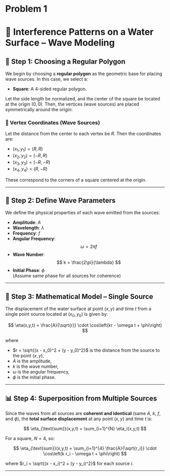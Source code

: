 # Problem 1

# 🌊 Interference Patterns on a Water Surface – Wave Modeling

## 🔷 Step 1: Choosing a Regular Polygon

We begin by choosing a **regular polygon** as the geometric base for placing wave sources. In this case, we select a:

- **Square**: A 4-sided regular polygon.

Let the side length be normalized, and the center of the square be located at the origin $(0,0)$. Then, the vertices (wave sources) are placed symmetrically around the origin:

### 🔹 Vertex Coordinates (Wave Sources)

Let the distance from the center to each vertex be $R$. Then the coordinates are:

- $(x_1,y_1) = (R,R)$
- $(x_2,y_2) = (-R,R)$
- $(x_3,y_3) = (-R,-R)$
- $(x_4,y_4) = (R,-R)$

These correspond to the corners of a square centered at the origin.

---

## 📐 Step 2: Define Wave Parameters

We define the physical properties of each wave emitted from the sources:

- **Amplitude**: $A$
- **Wavelength**: $\lambda$
- **Frequency**: $f$
- **Angular Frequency**:  
$$
\omega = 2\pi f
$$
- **Wave Number**:  
$$
k = \frac{2\pi}{\lambda}
$$
- **Initial Phase**: $\phi$  
  (Assume same phase for all sources for coherence)

---

## 🧮 Step 3: Mathematical Model – Single Source

The displacement of the water surface at point $(x,y)$ and time $t$ from a single point source located at $(x_0,y_0)$ is given by:

$$
\eta(x,y,t) = \frac{A}{\sqrt{r}} \cdot \cos\left(kr - \omega t + \phi\right)
$$

where

- $r = \sqrt{(x - x_0)^2 + (y - y_0)^2}$ is the distance from the source to the point $(x,y)$,
- $A$ is the amplitude,
- $k$ is the wave number,
- $\omega$ is the angular frequency,
- $\phi$ is the initial phase.

---

## 📊 Step 4: Superposition from Multiple Sources

Since the waves from all sources are **coherent and identical** (same $A$, $k$, $f$, and $\phi$), the **total surface displacement** at any point $(x,y)$ and time $t$ is:

$$
\eta_{\text{sum}}(x,y,t) = \sum_{i=1}^{N} \eta_i(x,y,t)
$$

For a square, $N=4$, so:

$$
\eta_{\text{sum}}(x,y,t) = \sum_{i=1}^{4} \frac{A}{\sqrt{r_i}} \cdot \cos\left(k r_i - \omega t + \phi\right)
$$

where $r_i = \sqrt{(x - x_i)^2 + (y - y_i)^2}$ for each source $i$.

---

